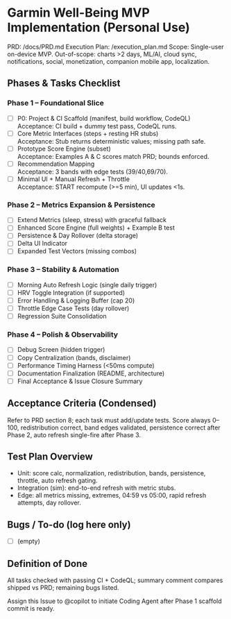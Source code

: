 # Garmin Well-Being MVP Implementation (Personal Use)

PRD: /docs/PRD.md
Execution Plan: /execution_plan.md
Scope: Single-user on-device MVP. Out-of-scope: charts >2 days, ML/AI, cloud sync, notifications, social, monetization, companion mobile app, localization.

## Phases & Tasks Checklist

### Phase 1 – Foundational Slice
- [ ] P0: Project & CI Scaffold (manifest, build workflow, CodeQL)  
  Acceptance: CI build + dummy test pass, CodeQL runs.
- [ ] Core Metric Interfaces (steps + resting HR stubs)  
  Acceptance: Stub returns deterministic values; missing path safe.
- [ ] Prototype Score Engine (subset)  
  Acceptance: Examples A & C scores match PRD; bounds enforced.
- [ ] Recommendation Mapping  
  Acceptance: 3 bands with edge tests (39/40,69/70).
- [ ] Minimal UI + Manual Refresh + Throttle  
  Acceptance: START recompute (>=5 min), UI updates <1s.

### Phase 2 – Metrics Expansion & Persistence
- [ ] Extend Metrics (sleep, stress) with graceful fallback
- [ ] Enhanced Score Engine (full weights) + Example B test
- [ ] Persistence & Day Rollover (delta storage)
- [ ] Delta UI Indicator
- [ ] Expanded Test Vectors (missing combos)

### Phase 3 – Stability & Automation
- [ ] Morning Auto Refresh Logic (single daily trigger)
- [ ] HRV Toggle Integration (if supported)
- [ ] Error Handling & Logging Buffer (cap 20)
- [ ] Throttle Edge Case Tests (day rollover)
- [ ] Regression Suite Consolidation

### Phase 4 – Polish & Observability
- [ ] Debug Screen (hidden trigger)
- [ ] Copy Centralization (bands, disclaimer)
- [ ] Performance Timing Harness (<50ms compute)
- [ ] Documentation Finalization (README, architecture)
- [ ] Final Acceptance & Issue Closure Summary

## Acceptance Criteria (Condensed)
Refer to PRD section 8; each task must add/update tests. Score always 0–100, redistribution correct, band edges validated, persistence correct after Phase 2, auto refresh single-fire after Phase 3.

## Test Plan Overview
- Unit: score calc, normalization, redistribution, bands, persistence, throttle, auto refresh gating.
- Integration (sim): end-to-end refresh with metric stubs.
- Edge: all metrics missing, extremes, 04:59 vs 05:00, rapid refresh attempts, day rollover.

## Bugs / To-do (log here only)
- [ ] (empty)

## Definition of Done
All tasks checked with passing CI + CodeQL; summary comment compares shipped vs PRD; remaining bugs listed.

Assign this Issue to @copilot to initiate Coding Agent after Phase 1 scaffold commit is ready.
